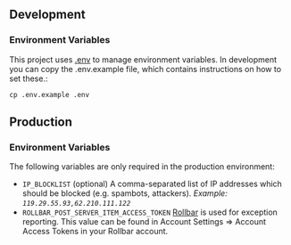 ## Development

### Environment Variables

This project uses [.env](https://github.com/bkeepers/dotenv) to manage
environment variables. In development you can copy the .env.example file,
which contains instructions on how to set these.:

    cp .env.example .env

## Production

### Environment Variables

The following variables are only required in the production environment:

  - `IP_BLOCKLIST` (optional) A comma-separated list of IP addresses which
    should be blocked (e.g. spambots, attackers). _Example:
    `119.29.55.93,62.210.111.122`_
  - `ROLLBAR_POST_SERVER_ITEM_ACCESS_TOKEN` [Rollbar](https://rollbar.com/) is
    used for exception reporting. This value can be found in Account Settings
    => Account Access Tokens in your Rollbar account.
